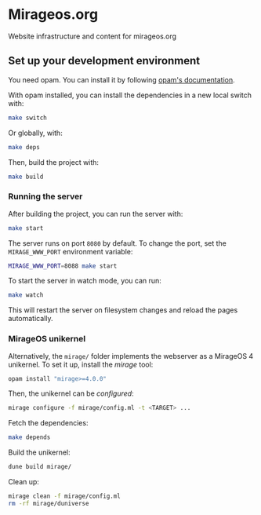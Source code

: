 # Mirageos.org

Website infrastructure and content for mirageos.org

## Set up your development environment

You need opam. You can install it by following [opam's documentation](https://opam.ocaml.org/doc/Install.html).

With opam installed, you can install the dependencies in a new local switch with:

```bash
make switch
```

Or globally, with:

```bash
make deps
```

Then, build the project with:

```bash
make build
```

### Running the server

After building the project, you can run the server with:

```bash
make start
```

The server runs on port `8080` by default. To change the port, set the
`MIRAGE_WWW_PORT` environment variable:

```bash
MIRAGE_WWW_PORT=8088 make start
```

To start the server in watch mode, you can run:

```bash
make watch
```

This will restart the server on filesystem changes and reload the pages automatically.

### MirageOS unikernel

Alternatively, the `mirage/` folder implements the webserver as a MirageOS 4 unikernel.
To set it up, install the _mirage_ tool:

```bash
opam install "mirage>=4.0.0"
```

Then, the unikernel can be _configured_:

```bash
mirage configure -f mirage/config.ml -t <TARGET> ...
```

Fetch the dependencies:

```bash
make depends
```

Build the unikernel:

```bash
dune build mirage/
```

Clean up:

```bash
mirage clean -f mirage/config.ml
rm -rf mirage/duniverse
```
